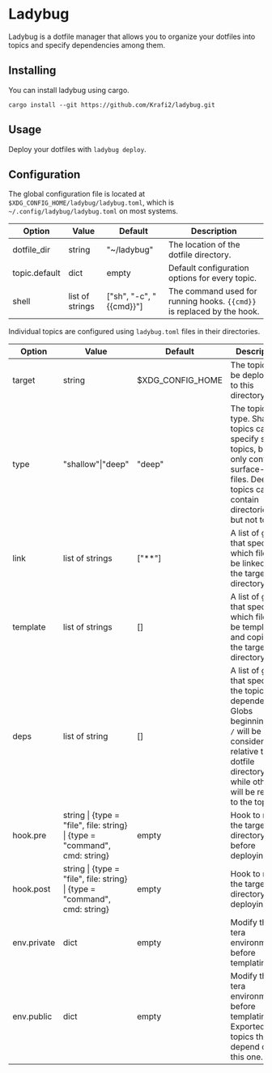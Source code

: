 # Ladybug

Ladybug is a dotfile manager that allows you to organize your dotfiles into topics and specify
dependencies among them.

## Installing

You can install ladybug using cargo.

```
cargo install --git https://github.com/Krafi2/ladybug.git
```

## Usage

Deploy your dotfiles with `ladybug deploy`.

## Configuration

The global configuration file is located at `$XDG_CONFIG_HOME/ladybug/ladybug.toml`, which is
`~/.config/ladybug/ladybug.toml` on most systems.

| Option        | Value           | Default                 | Description                                                            |
| ------------- | --------------- | ----------------------- | ---------------------------------------------------------------------- |
| dotfile_dir   | string          | "~/ladybug"             | The location of the dotfile directory.                                 |
| topic.default | dict            | empty                   | Default configuration options for every topic.                         |
| shell         | list of strings | ["sh", "-c", "{{cmd}}"] | The command used for running hooks. `{{cmd}}` is replaced by the hook. |

Individual topics are configured using `ladybug.toml` files in their directories.

| Option      | Value                                                                      | Default           | Description                                                                                                                                                                       |
| ----------- | -------------------------------------------------------------------------- | ----------------- | --------------------------------------------------------------------------------------------------------------------------------------------------------------------------------- |
| target      | string                                                                     | \$XDG_CONFIG_HOME | The topic will be deployed to this directory.                                                                                                                                     |
| type        | "shallow"\|"deep"                                                          | "deep"            | The topic's type. Shallow topics can specify sub-topics, but can only contain surface-level files. Deep topics can contain directories, but not topics.                           |
| link        | list of strings                                                            | ["**"]            | A list of globs that specify which files will be linked to the target directory.                                                                                                  |
| template    | list of strings                                                            | []                | A list of globs that specify which files will be templated and copied to the target directory.                                                                                    |
| deps        | list of string                                                             | []                | A list of globs that specify the topic's dependencies. Globs beginning with `/` will be considered relative to the dotfile directory, while others will be relative to the topic. |
| hook.pre    | string \| {type = "file", file: string} \| {type = "command", cmd: string} | empty             | Hook to run in the target directory before deploying.                                                                                                                             |
| hook.post   | string \| {type = "file", file: string} \| {type = "command", cmd: string} | empty             | Hook to run in the target directory after deploying.                                                                                                                              |
| env.private | dict                                                                       | empty             | Modify the tera environment before templating.                                                                                                                                    |
| env.public  | dict                                                                       | empty             | Modify the tera environment before templating. Exported to topics that depend on this one.                                                                                        |
